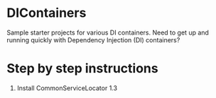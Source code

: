# DIContainers
Sample starter projects for various DI containers.
Need to get up and running quickly with Dependency Injection (DI) containers?

# Step by step instructions
1. Install CommonServiceLocator 1.3
